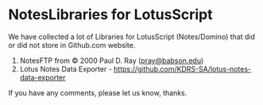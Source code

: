 # NotesLibraries for LotusScript 

We have collected a lot of Libraries for LotusScript (Notes/Domino) that did or did not store in Github.com website.

1. NotesFTP from © 2000 Paul D. Ray (pray@babson.edu)
2. Lotus Notes Data Exporter - https://github.com/KDRS-SA/lotus-notes-data-exporter

If you have any comments, please let us know, thanks.
